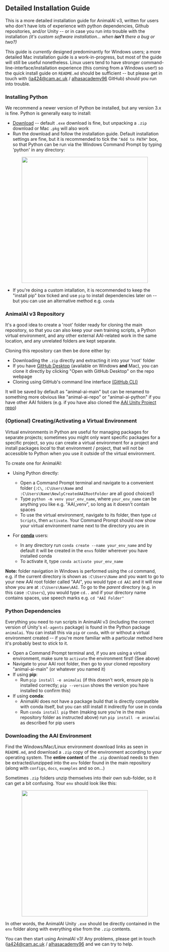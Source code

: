 ## Detailed Installation Guide

This is a more detailed installation guide for AnimalAI v3, written for users who don't have lots of experience with python dependencies, Github repositories, and/or Unity -- or in case you run into trouble with the installation *(it's custom software installation... when **isn't** there a bug or two?)*

This guide is *currently* designed predominantly for Windows users; a more detailed Mac installation guide is a work-in-progress, but most of the guide will still be useful nonetheless. Linux users tend to have stronger command-line-interface/installation experience (this coming from a Windows user!) so the quick install guide on `README.md` should be sufficient -- but please get in touch with (ia424@cam.ac.uk / [alhasacademy96](https://github.com/alhasacademy96/) GitHub) should you run into trouble.

### Installing Python

We recommend a newer version of Python be installed, but any version 3.x is fine. Python is generally easy to install:
* [Download](https://www.python.org/downloads/) -- default `.exe` download is fine, but unpacking a `.zip` download or Mac `.pkg` will also work
* Run the download and follow the installation guide. Default installation settings are fine, but it is recommended to tick the `"Add to PATH"` box, so that Python can be run via the Windows Command Prompt by typing 'python' in any directory:
<p align="center">
  <img width="400" src="InstallationGuide_screenshots/python-installation-Add_to_PATH.PNG">
</p>

* If you're doing a custom intallation, it is recommended to keep the "install pip" box ticked and use `pip` to install dependencies later on -- but you can use an alternative method e.g. `conda`

### AnimalAI v3 Repository

It's a good idea to create a 'root' folder ready for cloning the main repository, so that you can also keep your own training scripts, a Python virtual environment, and any other external AAI-related work in the same location, and any unrelated folders are kept separate.

Cloning this repository can then be done either by:
* Downloading the `.zip` directly and extracting it into your 'root' folder
* If you have [GitHub Desktop](https://desktop.github.com/) (available on Windows **and** Mac), you can clone it directly by clicking "Open with GitHub Desktop" on the repo webpage
* Cloning using GitHub's command line interface [(GitHub CLI)](https://docs.github.com/en/github-cli/github-cli/about-github-cli)

It will be saved by default as "animal-ai-main" but can be renamed to something more obvious like "animal-ai-repo" or "animal-ai-python" if you have other AAI folders (e.g. if you have also cloned the [AAI Unity Project repo](https://github.com/mdcrosby/animal-ai-unity-project))

### (Optional) Creating/Activating a Virtual Environment

Virtual environments in Python are useful for managing packages for separate projects; sometimes you might only want specific packages for a specific project, so you can create a virtual environment for a project and install packages *local* to that environment / project, that will not be accessible to Python when you use it outside of the virtual environment.

To create one for AnimalAI:
* Using Python directly:
    * Open a Command Prompt terminal and navigate to a convenient folder (`:C\`, `:C\Users\Name` and `:C\Users\Name\NewlyCreatedAAIRootFolder` are all good choices!)
    * Type `python -m venv your_env_name`, where `your_env_name` can be anything you like e.g. "AAI_venv", so long as it doesn't contain spaces
    * To use the virtual environment, navigate to its folder, then type `cd Scripts`, then `activate`. Your Command Prompt should now show your virtual environment name next to the directory you are in

* For **[conda](https://docs.conda.io/projects/conda/en/latest/user-guide/tasks/manage-environments.html)** users:
    * In any directory run `conda create --name your_env_name` and by default it will be created in the `envs` folder wherever you have installed conda
    * To activate it, type `conda activate your_env_name`

**Note:** folder navigation in Windows is performed using the `cd` command, e.g. if the current directory is shown as `:C\Users\Name` and you want to go to your new AAI root folder called "AAI", you would type `cd AAI` and it will now show you are at `:C\Users\Name\AAI`. To go to the *parent* directory (e.g. in this case `:C\Users`), you would type `cd..` and if your directory name contains spaces, use speech marks e.g. `cd "AAI Folder"` 

### Python Dependencies

Everything you need to run scripts in AnimalAI v3 (including the correct version of Unity's `ml-agents` package) is found in the Python package `animalai`. You can install this via `pip` or `conda`, with or without a virtual environment created -- if you're more familiar with a particular method here it's probably best to stick to it.

* Open a Command Prompt terminal and, if you are using a virtual environment, make sure to `activate` the environment first! (See above)
* Navigate to your AAI root folder, then go to your cloned repository "animal-ai-main" (or whatever you named it)
* If using **pip**:
    * Run `pip install -e animalai` (if this doesn't work, ensure pip is installed correctly; `pip --version` shows the version you have installed to confirm this)
* If using **conda**:
    * AnimalAI does not have a package build that is directly compatible with conda itself, but you can still install it indirectly for use in conda
    * Run `conda install pip` then (making sure you're in the main repository folder as instructed above) run `pip install -e animalai` as described for pip users

### Downloading the AAI Environment

Find the Windows/Mac/Linux environment download links as seen in `README.md`, and download a `.zip` copy of the environment according to your operating system. The **entire content** of the `.zip` download needs to then be extracted/unzipped into the `env` folder found in the main repository (along with `configs`, `docs`, `examples` and so on...)

Sometimes `.zip` folders unzip themselves into their own sub-folder, so it can get a bit confusing. Your `env` should look like this:
<p align="center">
  <img width="400" src="InstallationGuide_screenshots/aai_installation_env_contents.PNG">
</p>

In other words, the AnimalAI Unity `.exe` should be directly contained in the `env` folder along with everything else from the `.zip` contents.

You can then start using AnimalAI v3! Any problems, please get in touch (ia424@cam.ac.uk / [alhasacademy96](https://github.com/alhasacademy96/) and we can try to help.

